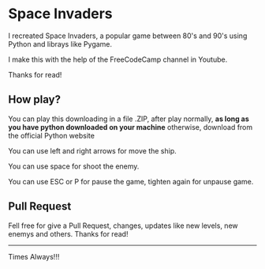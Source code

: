 <h1>Space Invaders</h1>

<p>I recreated Space Invaders, a popular game between 80's and 90's using Python and librays like Pygame.</p>
<p>I make this with the help of the FreeCodeCamp channel in Youtube.</p>

<p>Thanks for read!</p>
	
<h2>How play?</h2>
<p>You can play this downloading in a file .ZIP, after play normally, <b>as long as you have python downloaded on your machine</b> otherwise, download from the official Python website</p> 
<p>You can use left and right arrows for move the ship.</p>
<p>You can use space for shoot the enemy.</p>
<p>You can use ESC or P for pause the game, tighten again for unpause game.</p>

<h2>Pull Request</h2>
<p>Fell free for give a Pull Request, changes, updates like new levels, new enemys and others. Thanks for read!</p>
<hr>
<p>Times Always!!!</p>
